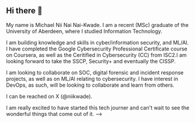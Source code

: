 ## Hi there 👋

My name is Michael Nii Nai Nai-Kwade. I am a recent (MSc) graduate of the University of Aberdeen, where I studied Information Technology.

I am building knowledge and skills in cyber/information security, and ML/Al.
I have completed the Google Cybersecurity Professional Certificate course on Coursera, as well as the Ceritified in Cybersecurity (CC) from ISC2.I am looking forward to take the SSCP, Security+ and eventually the CISSP.

I am looking to collaborate on SOC, digital forensic and incident response projects, as well as on ML/Al relating to cybersecurity. I have interest in DevOps, as such, will be looking to collaborate and learn from others.

I can be reached on X (@niikwade). 

I am really excited to have started this tech journer and can't wait to see the wonderful things that come out of it.
-->
